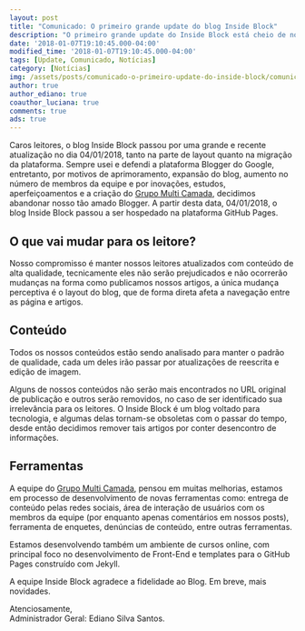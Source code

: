 ```yaml
---
layout: post
title: "Comunicado: O primeiro grande update do blog Inside Block"
description: "O primeiro grande update do Inside Block está cheio de novidades, como um novo layout e uma nova plataforma de desenvolvimento. Aderimos também um novo conceito de trabalho e uma nova estratégia de publicação de conteúdos."
date: '2018-01-07T19:10:45.000-04:00'
modified_time: '2018-01-07T19:10:45.000-04:00'
tags: [Update, Comunicado, Notícias]
category: [Notícias]
img: /assets/posts/comunicado-o-primeiro-update-do-inside-block/comunicado-o-primeiro-update-do-inside-block.jpg
author: true
author_ediano: true
coauthor_luciana: true
comments: true
ads: true
---
```


Caros leitores, o blog Inside Block passou por uma grande e recente atualização no dia 04/01/2018, tanto na parte de layout quanto na migração da plataforma. Sempre usei e defendi a plataforma Blogger do Google, entretanto, por motivos de aprimoramento, expansão do blog, aumento no número de membros da equipe e por inovações, estudos, aperfeiçoamentos e a criação do <a href="http://multicamada.com" target="_blank">Grupo Multi Camada</a>, decidimos abandonar nosso tão amado Blogger. A partir desta data, 04/01/2018, o blog Inside Block passou a ser hospedado na plataforma GitHub Pages.

## O que vai mudar para os leitore?
Nosso compromisso é manter nossos leitores atualizados com conteúdo de alta qualidade, tecnicamente eles não serão prejudicados e não ocorrerão mudanças na forma como publicamos nossos artigos, a única mudança perceptiva é o layout do blog, que de forma direta afeta a navegação entre as página e artigos.

## Conteúdo
Todos os nossos conteúdos estão sendo analisado para manter o padrão de qualidade, cada um deles irão passar por atualizações de reescrita e edição de imagem.

Alguns de nossos conteúdos não serão mais encontrados no URL original de publicação e outros serão removidos, no caso de ser identificado sua irrelevância para os leitores. O Inside Block é um blog voltado para tecnologia, e algumas delas tornam-se obsoletas com o passar do tempo, desde então decidimos remover tais artigos por conter desencontro de informações.

## Ferramentas
A equipe do <a href="http://multicamada.com" target="_blank">Grupo Multi Camada</a>, pensou em muitas melhorias, estamos em processo de desenvolvimento de novas ferramentas como: entrega de conteúdo pelas redes sociais, área de interação de usuários com os membros da equipe (por enquanto apenas comentários em nossos posts), ferramenta de enquetes, denúncias de conteúdo, entre outras ferramentas.

Estamos desenvolvendo também um ambiente de cursos online, com principal foco no desenvolvimento de Front-End e templates para o GitHub Pages construído com Jekyll.

A equipe Inside Block agradece a fidelidade ao Blog.
Em breve, mais novidades.

Atenciosamente,<br/>
Administrador Geral: Ediano Silva Santos.